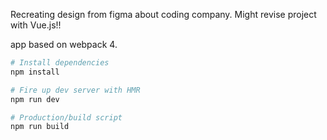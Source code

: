 
Recreating design from figma about coding company.
Might revise project with Vue.js!!



app based on webpack 4.

```bash
# Install dependencies
npm install

# Fire up dev server with HMR
npm run dev

# Production/build script
npm run build

```